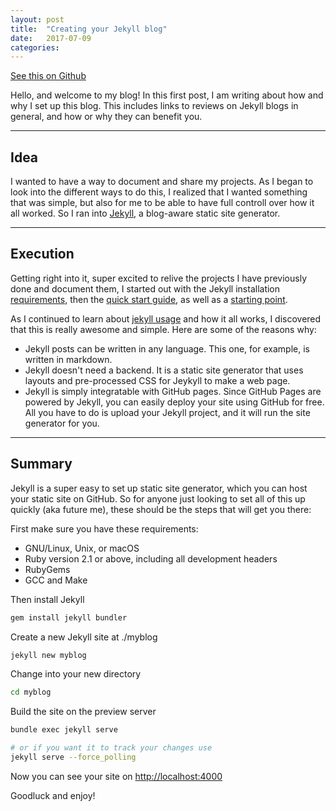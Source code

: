 ```yaml
---
layout: post
title:  "Creating your Jekyll blog"
date:   2017-07-09
categories:
---
```

[See this on Github](https://github.com/yuvsc/yuvsc.github.io)

Hello, and welcome to my blog!
In this first post, I am writing about how and why I set up this blog. This includes links to reviews on Jekyll blogs in general, and how or why they can benefit you.

---

Idea
---

I wanted to have a way to document and share my projects. As I began to look into the different ways to do this, I realized that I wanted something that was simple, but also for me to be able to have full controll over how it all worked. So I ran into [Jekyll](https://jekyllrb.com/), a blog-aware static site generator.

---

Execution
---

Getting right into it, super excited to relive the projects I have previously done and document them, I started out with the Jekyll installation [requirements](https://jekyllrb.com/docs/installation/#requirements), then the [quick start guide](https://jekyllrb.com/docs/quickstart/), as well as a [starting point](https://www.smashingmagazine.com/2014/08/build-blog-jekyll-github-pages/#lets-try-it-out).

As I continued to learn about [jekyll usage](http://jekyllrb.com/docs/usage/) and how it all works, I discovered that this is really awesome and simple. Here are some of the reasons why: 
* Jekyll posts can be written in any language. This one, for example, is written in markdown.
* Jekyll doesn't need a backend. It is a static site generator that uses layouts and pre-processed CSS for Jeykyll to make a web page.
* Jekyll is simply integratable with GitHub pages. Since GitHub Pages are powered by Jekyll, you can easily deploy your site using GitHub for free. All you have to do is upload your Jekyll project, and it will run the site generator for you.

---

Summary
---

Jekyll is a super easy to set up static site generator, which you can host your static site on GitHub. So for anyone just looking to set all of this up quickly (aka future me), these should be the steps that will get you there:

First make sure you have these requirements:
* GNU/Linux, Unix, or macOS
* Ruby version 2.1 or above, including all development headers
* RubyGems
* GCC and Make

Then install Jekyll

```sh
gem install jekyll bundler
```

Create a new Jekyll site at ./myblog
```sh
jekyll new myblog
```

Change into your new directory
```sh
cd myblog
```

Build the site on the preview server
```sh
bundle exec jekyll serve

# or if you want it to track your changes use
jekyll serve --force_polling
```

Now you can see your site on [http://localhost:4000](http://localhost:4000)

Goodluck and enjoy!
